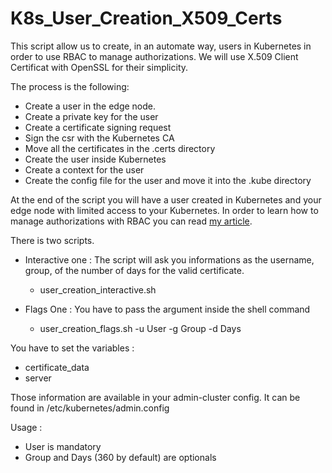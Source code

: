 # K8s_User_Creation_X509_Certs

This script allow us to create, in an automate way, users in Kubernetes in order to use RBAC to manage authorizations.
We will use X.509 Client Certificat with OpenSSL for their simplicity. 

The process is the following:
  * Create a user in the edge node.
  * Create a private key for the user
  * Create a certificate signing request
  * Sign the csr with the Kubernetes CA
  * Move all the certificates in the .certs directory
  * Create the user inside Kubernetes
  * Create a context for the user
  * Create the config file for the user and move it into the .kube directory
  
At the end of the script you will have a user created in Kubernetes and your edge node with limited access to your Kubernetes. In order to learn how to manage authorizations with RBAC you can read [my article](http://www.adaltas.com/en/?p=7097&preview=true).

There is two scripts.
  * Interactive one : The script will ask you informations as the username, group, of the number of days for the valid certificate.
    * user_creation_interactive.sh
    
  * Flags One : You have to pass the argument inside the shell command
    * user_creation_flags.sh -u User -g Group -d Days

You have to set the variables :
 * certificate_data
 * server
 
 Those information are available in your admin-cluster config. It can be found in /etc/kubernetes/admin.config

Usage :
 * User is mandatory    
 * Group and Days (360 by default) are optionals


